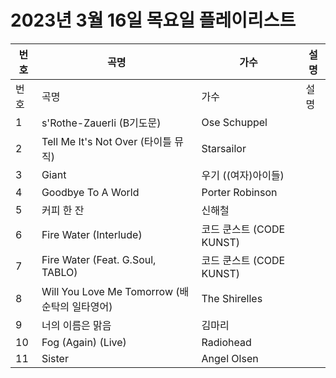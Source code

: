 # 2023년 3월 16일 목요일 플레이리스트

| 번호 | 곡명 | 가수 | 설명 |
|------|------|------|------|
| 번호 | 곡명 | 가수 | 설명 |
| 1 | s'Rothe-Zauerli (B기도문) | Ose Schuppel |  |
| 2 | Tell Me It's Not Over (타이틀 뮤직) | Starsailor |  |
| 3 | Giant | 우기 ((여자)아이들) |  |
| 4 | Goodbye To A World | Porter Robinson |  |
| 5 | 커피 한 잔 | 신해철 |  |
| 6 | Fire Water (Interlude) | 코드 쿤스트 (CODE KUNST) |  |
| 7 | Fire Water (Feat. G.Soul, TABLO) | 코드 쿤스트 (CODE KUNST) |  |
| 8 | Will You Love Me Tomorrow (배순탁의 일타영어) | The Shirelles |  |
| 9 | 너의 이름은 맑음 | 김마리 |  |
| 10 | Fog (Again) (Live) | Radiohead |  |
| 11 | Sister | Angel Olsen |  |
